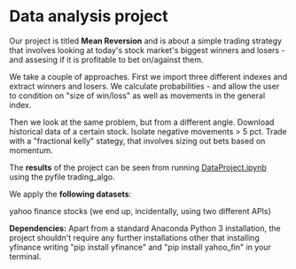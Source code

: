 # Data analysis project

Our project is titled **Mean Reversion** and is about a simple trading strategy that involves looking at today's stock market's biggest winners and losers - and assesing if it is profitable to bet on/against them.

We take a couple of approaches. First we import three different indexes and extract winners and losers. We calculate probabilities - and allow the user to condition on "size of win/loss" as well as movements in the general index. 

Then we look at the same problem, but from a different angle. Download historical data of a certain stock. Isolate negative movements > 5 pct. Trade with a "fractional kelly" stategy, that involves sizing out bets based on momentum. 

The **results** of the project can be seen from running [DataProject.ipynb](DataProject.ipynb) using the pyfile trading_algo.

We apply the **following datasets**:

yahoo finance stocks (we end up, incidentally, using two different APIs)

**Dependencies:** Apart from a standard Anaconda Python 3 installation, the project shouldn't require any further installations other that installing yfinance writing "pip install yfinance" and "pip install yahoo_fin" in your terminal. 
